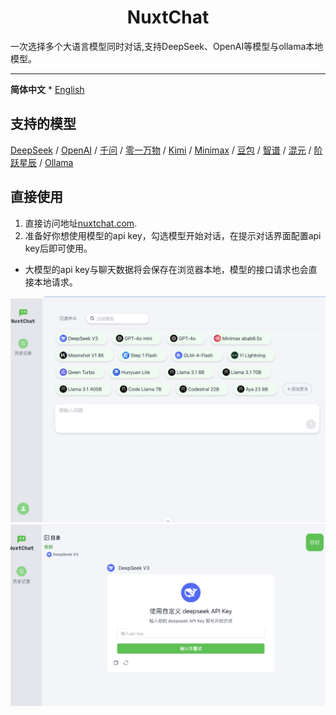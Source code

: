 

<h1 align="center">NuxtChat</h1>
一次选择多个大语言模型同时对话,支持DeepSeek、OpenAI等模型与ollama本地模型。

---
**简体中文**  * [English](./README.en.md) 



## 支持的模型
[DeepSeek](https://platform.deepseek.com) / [OpenAI](https://platform.openai.com)  / [千问](https://help.aliyun.com/zh/model-studio/getting-started/models) / [零一万物](https://platform.lingyiwanwu.com) / [Kimi](https://platform.moonshot.cn/) / [Minimax](https://platform.minimaxi.com) / [豆包](https://console.volcengine.com/ark/region:ark+cn-beijing/openManagement?LLM=%7B%7D&OpenTokenDrawer=false) / [智谱]( https://open.bigmodel.cn) /  [混元]( https://cloud.tencent.com/document/product/1729/104753) /  [阶跃星辰]( https://platform.stepfun.com) / [Ollama]( https://ollama.com/download)



## 直接使用
1. 直接访问地址[nuxtchat.com](https//nuxtchat.com).
2. 准备好你想使用模型的api key，勾选模型开始对话，在提示对话界面配置api key后即可使用。

* 大模型的api key与聊天数据将会保存在浏览器本地，模型的接口请求也会直接本地请求。


![主界面](./docs/images/home.png)
![输入api_key](./docs/images/input_api_key.png)

